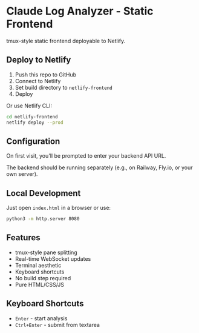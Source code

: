 # Claude Log Analyzer - Static Frontend

tmux-style static frontend deployable to Netlify.

## Deploy to Netlify

1. Push this repo to GitHub
2. Connect to Netlify
3. Set build directory to `netlify-frontend`
4. Deploy

Or use Netlify CLI:
```bash
cd netlify-frontend
netlify deploy --prod
```

## Configuration

On first visit, you'll be prompted to enter your backend API URL.

The backend should be running separately (e.g., on Railway, Fly.io, or your own server).

## Local Development

Just open `index.html` in a browser or use:
```bash
python3 -m http.server 8080
```

## Features

- tmux-style pane splitting
- Real-time WebSocket updates
- Terminal aesthetic
- Keyboard shortcuts
- No build step required
- Pure HTML/CSS/JS

## Keyboard Shortcuts

- `Enter` - start analysis
- `Ctrl+Enter` - submit from textarea
